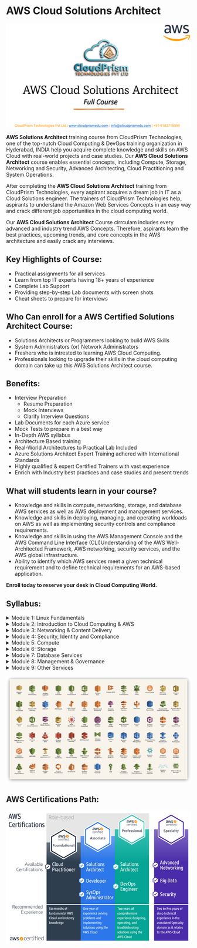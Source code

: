 # **AWS Cloud Solutions Architect**

![aws-aolutions-architec](Images/aws-solutions-architect.png)

**AWS Solutions Architect** training course from CloudPrism Technologies, one of the top-nutch Cloud Computing & DevOps training organization in Hyderabad, INDIA help you acquire complete knowledge and skills on AWS Cloud with real-world projects and case studies. Our **AWS Cloud Solutions Architect** course enables essential concepts, including Compute, Storage, Networking and Security, Advanced Architecting, Cloud Practitioning and System Operations. 

After completing the **AWS Cloud Solutions Architect** training from CloudPrism Technologies, every aspirant acquires a dream job in IT as a Cloud Solutions engineer. The trainers of CloudPrism Technologies help, aspirants to understand the Amazon Web Services Concepts in an easy way and crack different job opportunities in the cloud computing world. 

Our **AWS Cloud Solutions Architect** Course cirrculam includes every advanced and industry trend AWS Concepts. Therefore, aspirants learn the best practices, upcoming trends, and core concepts in the AWS architecture and easily crack any interviews. 

## **Key Highlights of Course:**

-   Practical assignments for all services
-   Learn from top IT experts having 18+ years of experience
-   Complete Lab Support
-   Providing step-by-step Lab documents with screen shots
-   Cheat sheets to prepare for interviews

## **Who Can enroll for a AWS Certified Solutions Architect Course:**

-   Solutions Architects or Programmers looking to build AWS Skills
-   System Administrators (or) Network Administrators
-   Freshers who is intrested to learning AWS Cloud Computing.
-   Professionals looking to upgrade their skills in the cloud computing domain can take up this AWS Solutions Architect course.

## **Benefits:**

-   Interview Preparation   
    -   Resume Preparation
    -   Mock Interviews
    -   Clarify Interview Questions
-   Lab Documents for each Azure service
-   Mock Tests to prepare in a best way
-   In-Depth AWS syllabus
-   Architecture Based training
-   Real-World Architectures to Practical Lab Included
-   Azure Solutions Architect Expert Training adhered with International Standards
-   Highly qualified & expert Certified Trainers with vast experience
-   Enrich with Industry best practices and case studies and present trends


## **What will students learn in your course?**

-   Knowledge and skills in compute, networking, storage, and database AWS services as well as AWS deployment and management services.
-   Knowledge and skills in deploying, managing, and operating workloads on AWS as well as implementing security controls and compliance requirements.
-   Knowledge and skills in using the AWS Management Console and the AWS Command Line Interface (CLI)Understanding of the AWS Well-Architected Framework, AWS networking, security services, and the AWS global infrastructure.
-   Ability to identify which AWS services meet a given technical requirement and to define technical requirements for an AWS-based application.

**Enroll today to reserve your desk in Cloud Computing World.**

## **Syllabus:**

<details>
    <summary>Module 1: Linux Fundamentals</summary>

-   Overview of basics commands
-   vim editor modes
-   Filesystem Hierarchy - Basic Concepts
-   File and Directories Creation
-   Filter commands (head, tail, more, less)
-   Creating, Modifyin and Deleting users and groups
-   important files related
-   Linux Permissions
-   Software Management
-   Yum Commands
-   Services and Daemons
-   Different Runlevels
</details>
<details>
    <summary>Module 2: Introduction to Cloud Computing & AWS</summary>

-   What is Cloud Computing?
-   Features and Benefits of Cloud Computing
-   Types Of Cloud Computing Deployment Models
-   Types of Cloud Computing Services
-   Features Of AWS
-   Describe about Various Services in AWS
-   Global Infrastructure
-   Create a free tier account in AWS and onboarding
-   Introduction AWS Management Console
</details>
<details>
    <summary>Module 3: Networking & Content Delivery</summary>

-   Networking Concepts
-   AWS Networking Services
-   Undersatnding AWS Implementation
-   Amazon VPC
-   AWS Transit Gateway
-   AWS Direct Connect
-   AWS Site-to-Site VPN
-   AWS Client VPN
-   AWS Cloud Map
-   Amazon CloudFront
-   Amazon Route 53
</details>
<details>
    <summary>Module 4: Security, Identity and Compliance</summary>
    
-   AWS Identity and Access Management (IAM)
-   AWS Directory Service
-   AWS Firewall Manager
-   AWS Network Firewall
-   AWS Security Hub
-   AWS WAF
-   AWS Shield
</details>
<details>
    <summary>Module 5: Compute</summary>
    
-   Amazon EC2
-   Amazon EC2 Image Builder
-   Auto Scaling Groups
-   ELB
</details>
<details>
    <summary>Module 6: Storage</summary>
    
-   Amazon S3
-   AWS Backup
-   Amazon EBS
-   Amazon EFS
</details>
<details>
    <summary>Module 7: Database Services</summary>
    
-   Amazon RDS
-   Amazon DynamoDB
-   Amazon ElasticCache
</details>
<details>
    <summary>Module 8: Management & Governance</summary>
    
-   Amazon CloudWatch
-   AWS CloudTrail
-   AWS Control Tower
-   AWS Organizations
-   AWS Systems Manager
-   AWS Trusted Advisor
</details>
<details>
    <summary>Module 9: Other Services</summary>

-   Amazon SNS
-   Amazon SQS 
</details>

![aws-services-list](Images/AWS-list.png)

## **AWS Certifications Path:**

![aws-certifications](Images/AWS-Cerfified.png)
